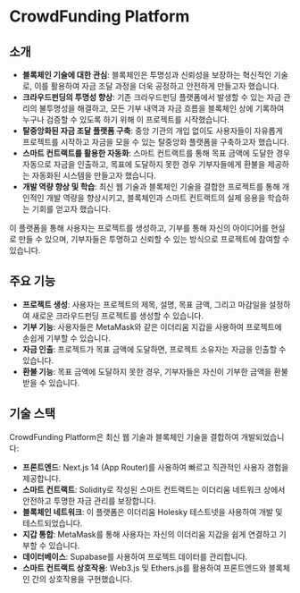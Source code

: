 # CrowdFunding Platform

## 소개

- **블록체인 기술에 대한 관심**: 블록체인은 투명성과 신뢰성을 보장하는 혁신적인 기술로, 이를 활용하여 자금 조달 과정을 더욱 공정하고 안전하게 만들고자 했습니다.
- **크라우드펀딩의 투명성 향상**: 기존 크라우드펀딩 플랫폼에서 발생할 수 있는 자금 관리의 불투명성을 해결하고, 모든 기부 내역과 자금 흐름을 블록체인 상에 기록하여 누구나 검증할 수 있도록 하기 위해 이 프로젝트를 시작했습니다.
- **탈중앙화된 자금 조달 플랫폼 구축**: 중앙 기관의 개입 없이도 사용자들이 자유롭게 프로젝트를 시작하고 자금을 모을 수 있는 탈중앙화 플랫폼을 구축하고자 했습니다.
- **스마트 컨트랙트를 활용한 자동화**: 스마트 컨트랙트를 통해 목표 금액에 도달한 경우 자동으로 자금을 인출하고, 목표에 도달하지 못한 경우 기부자들에게 환불을 제공하는 자동화된 시스템을 만들고자 했습니다.
- **개발 역량 향상 및 학습**: 최신 웹 기술과 블록체인 기술을 결합한 프로젝트를 통해 개인적인 개발 역량을 향상시키고, 블록체인과 스마트 컨트랙트의 실제 응용을 학습하는 기회를 얻고자 했습니다.

이 플랫폼을 통해 사용자는 프로젝트를 생성하고, 기부를 통해 자신의 아이디어를 현실로 만들 수 있으며, 기부자들은 투명하고 신뢰할 수 있는 방식으로 프로젝트에 참여할 수 있습니다.

## 주요 기능

- **프로젝트 생성**: 사용자는 프로젝트의 제목, 설명, 목표 금액, 그리고 마감일을 설정하여 새로운 크라우드펀딩 프로젝트를 생성할 수 있습니다.
- **기부 기능**: 사용자들은 MetaMask와 같은 이더리움 지갑을 사용하여 프로젝트에 손쉽게 기부할 수 있습니다.
- **자금 인출**: 프로젝트가 목표 금액에 도달하면, 프로젝트 소유자는 자금을 인출할 수 있습니다.
- **환불 기능**: 목표 금액에 도달하지 못한 경우, 기부자들은 자신이 기부한 금액을 환불받을 수 있습니다.

## 기술 스택

CrowdFunding Platform은 최신 웹 기술과 블록체인 기술을 결합하여 개발되었습니다:

- **프론트엔드**: Next.js 14 (App Router)를 사용하여 빠르고 직관적인 사용자 경험을 제공합니다.
- **스마트 컨트랙트**: Solidity로 작성된 스마트 컨트랙트는 이더리움 네트워크 상에서 안전하고 투명한 자금 관리를 보장합니다.
- **블록체인 네트워크**: 이 플랫폼은 이더리움 Holesky 테스트넷을 사용하여 개발 및 테스트되었습니다.
- **지갑 통합**: MetaMask를 통해 사용자는 자신의 이더리움 지갑을 쉽게 연결하고 기부할 수 있습니다.
- **데이터베이스**: Supabase를 사용하여 프로젝트 데이터를 관리합니다.
- **스마트 컨트랙트 상호작용**: Web3.js 및 Ethers.js를 활용하여 프론트엔드와 블록체인 간의 상호작용을 구현했습니다.
